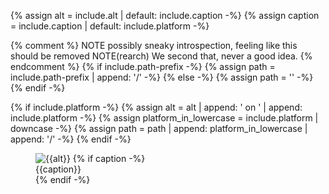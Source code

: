 {% assign alt = include.alt | default: include.caption -%}
{% assign caption = include.caption | default: include.platform -%}

{% comment %}
NOTE possibly sneaky introspection, feeling like this should be removed
NOTE(rearch) We second that, never a good idea. 
{% endcomment %}
{% if include.path-prefix -%}
  {% assign path = include.path-prefix | append: '/' -%}
{% else -%}
  {% assign path = '' -%}
{% endif -%}

{% if include.platform -%}
  {% assign alt = alt | append: ' on ' | append: include.platform -%}
  {% assign platform_in_lowercase = include.platform | downcase -%}
  {% assign path = path | append: platform_in_lowercase | append: '/'  -%}
{% endif -%}

<figure class="site-figure {{include.class}}">
  <div class="site-figure-container">
    <img src={{ '/assets/images/docs/' | append: path | append: include.image  | relative_url }} 
         class='{{include.img-class}}' 
         alt='{{alt}}'>
    {% if caption -%}
      <figcaption class="figure-caption">{{caption}}</figcaption>
    {% endif -%}
  </div>
</figure>
